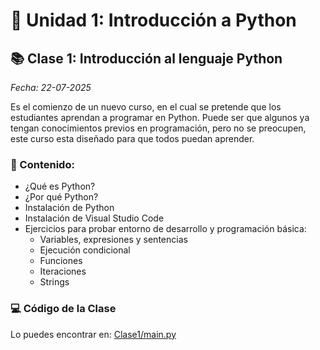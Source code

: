 # 🐍 Unidad 1: Introducción a Python

## 📚 Clase 1: Introducción al lenguaje Python

_Fecha: 22-07-2025_

Es el comienzo de un nuevo curso, en el cual se pretende que los estudiantes aprendan a programar en Python. Puede ser que algunos ya tengan conocimientos previos en programación, pero no se preocupen, este curso esta diseñado para que todos puedan aprender.

### 📖 Contenido:
- ¿Qué es Python?
- ¿Por qué Python?
- Instalación de Python
- Instalación de Visual Studio Code
- Ejercicios para probar entorno de desarrollo y programación básica:
    - Variables, expresiones y sentencias
    - Ejecución condicional
    - Funciones
    - Iteraciones
    - Strings

### 💻 Código de la Clase

Lo puedes encontrar en:  [Clase1/main.py](./Clase1/main.py)
